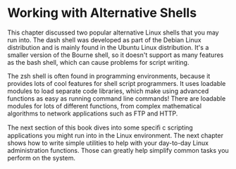 # Working with Alternative Shells
This chapter discussed two popular alternative Linux shells that you may run into. The dash shell was developed as part of the Debian Linux distribution and is mainly found in the Ubuntu Linux distribution. It's a smaller version of the Bourne shell, so it doesn't support as many features as the bash shell, which can cause problems for script writing.

The zsh shell is often found in programming environments, because it provides lots of cool features for shell script programmers. It uses loadable modules to load separate code libraries, which make using advanced functions as easy as running command line commands! There are loadable modules for lots of different functions, from complex mathematical algorithms to network applications such as FTP and HTTP.

The next section of this book dives into some speciﬁ c scripting applications you might run into in the Linux environment. The next chapter shows how to write simple utilities to help with your day-to-day Linux administration functions. Those can greatly help simplify common tasks you perform on the system.
